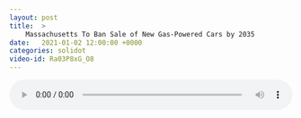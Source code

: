 ```yaml
---
layout: post
title:  >
    Massachusetts To Ban Sale of New Gas-Powered Cars by 2035
date:   2021-01-02 12:00:00 +0000
categories: solidot
video-id: Ra03P8xG_O8
---
```


<audio src="/assets/dbf2ddf46801e0e5f0e79f1c5cb22543.mp3" style="width: 100%;" controls></audio>

